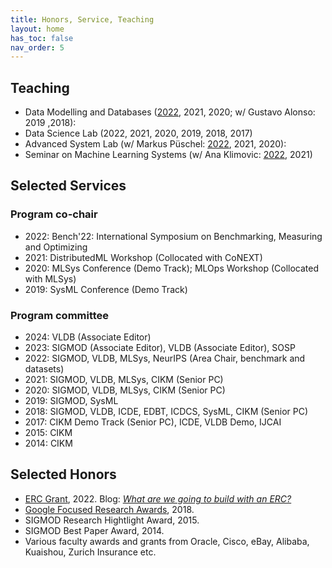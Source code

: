 ```yaml
---
title: Honors, Service, Teaching
layout: home
has_toc: false
nav_order: 5
---
```



## Teaching

- Data Modelling and Databases ([2022](https://ds3lab.inf.ethz.ch/dmdb.html), 2021, 2020; w/ Gustavo Alonso: 2019 ,2018): 
- Data Science Lab (2022, 2021, 2020, 2019, 2018, 2017)
- Advanced System Lab (w/ Markus Püschel: [2022](https://acl.inf.ethz.ch/teaching/fastcode/2022/), 2021, 2020): 
- Seminar on Machine Learning Systems (w/ Ana Klimovic: [2022](https://systems.ethz.ch/education/courses/2022-autumn-semester/seminar-on-machine-learning-systems.html), 2021)


## Selected Services

### Program co-chair

- 2022: Bench'22: International Symposium on Benchmarking, Measuring and Optimizing
- 2021: DistributedML Workshop (Collocated with CoNEXT) 
- 2020: MLSys Conference (Demo Track); MLOps Workshop (Collocated with MLSys)
- 2019: SysML Conference (Demo Track)

### Program committee 

- 2024: VLDB (Associate Editor)
- 2023: SIGMOD (Associate Editor), VLDB (Associate Editor), SOSP 
- 2022: SIGMOD, VLDB, MLSys, NeurIPS (Area Chair, benchmark and datasets)
- 2021: SIGMOD, VLDB, MLSys, CIKM (Senior PC) 
- 2020: SIGMOD, VLDB, MLSys, CIKM (Senior PC)
- 2019: SIGMOD, SysML
- 2018: SIGMOD, VLDB, ICDE, EDBT, ICDCS, SysML, CIKM (Senior PC)
- 2017: CIKM Demo Track (Senior PC), ICDE, VLDB Demo, IJCAI
- 2015: CIKM
- 2014: CIKM


## Selected Honors

- [ERC Grant](https://erc.europa.eu/homepage), 2022. Blog: [_What are we going to build with an ERC?_](https://ds3lab.ghost.io/what-are-we-building-with-an-erc/)
- [Google Focused Research Awards](https://research.google/outreach/past-programs/focused-research-awards/), 2018.
- SIGMOD Research Hightlight Award, 2015.
- SIGMOD Best Paper Award, 2014.
- Various faculty awards and grants from Oracle, Cisco, eBay, Alibaba, Kuaishou, Zurich Insurance etc.
